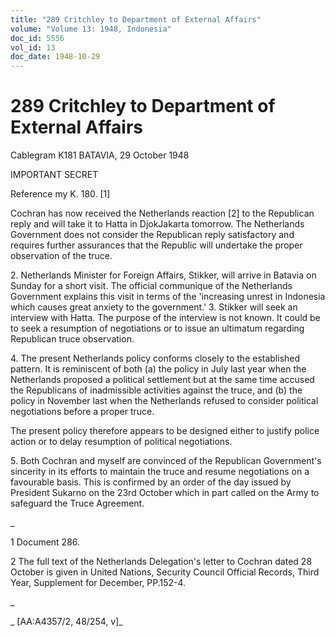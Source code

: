 ```yaml
---
title: "289 Critchley to Department of External Affairs"
volume: "Volume 13: 1948, Indonesia"
doc_id: 5556
vol_id: 13
doc_date: 1948-10-29
---
```


# 289 Critchley to Department of External Affairs

Cablegram K181 BATAVIA, 29 October 1948

IMPORTANT SECRET

Reference my K. 180. [1]

Cochran has now received the Netherlands reaction [2] to the Republican reply and will take it to Hatta in DjokJakarta tomorrow. The Netherlands Government does not consider the Republican reply satisfactory and requires further assurances that the Republic will undertake the proper observation of the truce.

2\. Netherlands Minister for Foreign Affairs, Stikker, will arrive in Batavia on Sunday for a short visit. The official communique of the Netherlands Government explains this visit in terms of the 'increasing unrest in Indonesia which causes great anxiety to the government.' 3. Stikker will seek an interview with Hatta. The purpose of the interview is not known. It could be to seek a resumption of negotiations or to issue an ultimatum regarding Republican truce observation.

4\. The present Netherlands policy conforms closely to the established pattern. It is reminiscent of both (a) the policy in July last year when the Netherlands proposed a political settlement but at the same time accused the Republicans of inadmissible activities against the truce, and (b) the policy in November last when the Netherlands refused to consider political negotiations before a proper truce.

The present policy therefore appears to be designed either to justify police action or to delay resumption of political negotiations.

5\. Both Cochran and myself are convinced of the Republican Government's sincerity in its efforts to maintain the truce and resume negotiations on a favourable basis. This is confirmed by an order of the day issued by President Sukarno on the 23rd October which in part called on the Army to safeguard the Truce Agreement.

_

1 Document 286.

2 The full text of the Netherlands Delegation's letter to Cochran dated 28 October is given in United Nations, Security Council Official Records, Third Year, Supplement for December, PP.152-4.

_

_ [AA:A4357/2, 48/254, v]_
